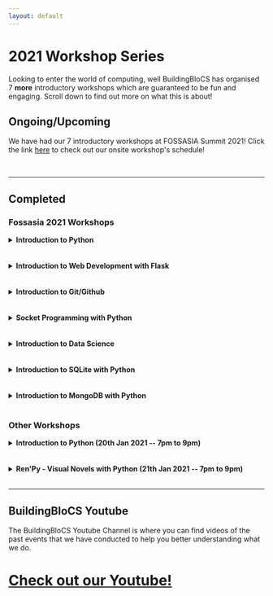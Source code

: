 ```yaml
---
layout: default
---
```


# 2021 Workshop Series

Looking to enter the world of computing, well BuildingBloCS has organised 7 **more** introductory workshops which are guaranteed to be fun and engaging. Scroll down to find out more on what this is about!

## Ongoing/Upcoming

We have had our 7 introductory workshops at FOSSASIA Summit 2021! Click the link [here](https://eventyay.com/e/fa96ae2c/schedule?search=lifelong%20learning) to check out our onsite workshop's schedule!



<br>
<!-- ## [Sign Up Here! >>](https://eventyay.com/e/fa96ae2c) -->

---

## Completed

### Fossasia 2021 Workshops

<div>
<details>
  <summary><strong>Introduction to Python</strong></summary>
<br>
Python is a widely used, high level programming language, which means that it is easy to get started on. <br><br> In this workshop, you will be learning about the fundamental skills of python, such as syntax, lists and functions.
<br><br>
  <strong>Prerequisites:</strong> Nothing much other than a desire to learn!
</details>
<br><br>
<details>
  <summary><strong>Introduction to Web Development with Flask</strong></summary>
<br>
With the help of Flask, a Python library, participants will be able to learn the basics of Web Development in building basic web-scraping applications. They will be free to explore and discover unique and interesting findings. Participants will learn the basics of HTML, CSS, Python (Flask) in this session and leave with their flask website hosted on CodeCollab.
<br><br>
  <strong>Prerequisites:</strong> Python Basics
</details>
<br><br>
<details>
  <summary><strong>Introduction to Git/Github</strong></summary>
<br>
Open source development is increasingly prevalent in software development, powering many devices that we use daily. Originally developed for managing the Linux Operating System, Git is an extremely powerful tool for managing computing projects.<br><br>Participants will learn what Git is and how it is different from GitHub, what programmers can use Git for, learn to perform basic operations (commit, pull etc) using a Git GUI Client, perform simple collaborative operations (merge, forking) and understand the use of pull requests in working on public open source projects.
<br><br>
  <strong>Prerequisites:</strong> None
</details>
<br><br>
<details>
  <summary><strong>Socket Programming with Python</strong></summary>
<br>
Socket programming and the socket API are used to send and receive information between two physical devices, known as nodes, within a network. Upon completing this workshop, participants will be able to understand and use the main functions and methods in Python’s socket module to build their own client-server applications such as a multiplayer game.
<br><br>
  <strong>Prerequisites:</strong> A little experience with python programming and a basic idea of Internet Protocols (IP).
</details>
<br><br>
<details>
  <summary><strong>Introduction to Data Science</strong></summary>
<br>
Data science is all about using data to solve problems. In this workshop, we will cover the basics of machine learning from loading the data set to creating predictive models, with the help of sklearn to analyse the data sets. At the end of the workshop, participants should be able to train a simple classifier and understand the data science lifecycle.
<br><br>
  <strong>Prerequisites:</strong> Python Basics
</details>
<br><br>
<details>
  <summary><strong>Introduction to SQLite with Python</strong></summary>
<br>
SQLite is the most used database engine in the world, integrated into applications that people use everyday. Participants can anticipate learning the basics of using SQLite3 with Python such as how to create a database, insert, update and delete data, fetch queries and import data from given csv files. This would be done by creating a text menu for users to retrieve and update information.
<br><br>
  <strong>Prerequisites:</strong> Python Basics
</details>
<br><br>
<details>
  <summary><strong>Introduction to MongoDB with Python</strong></summary>
<br>
MongoDB is a source-available cross-platform document-oriented database program. Classified as a NoSQL database program, MongoDB uses JSON-like documents with optional schemas. By the end of the workshop, participants would be building a Flask API with MongoDB to query and post data onto a server somewhere.
<br><br>
  <strong>Prerequisites:</strong> Python Basics
</details>
</div>

<br>

### Other Workshops

<div>
<details>
  <summary><strong>Introduction to Python (20th Jan 2021 -- 7pm to 9pm)</strong></summary>
<br>
Python is a widely used, high level programming language, which means that it is easy to get started on. <br><br> In this workshop, you will be learning about the fundamental skills of python, such as syntax, lists and functions.
<br><br>
  <strong>Prerequisites:</strong> Nothing much other than a desire to learn!

</details>
<br><br>
<details>
  <summary><strong>Ren'Py - Visual Novels with Python (21th Jan 2021 -- 7pm to 9pm)</strong></summary>
<br>
This workshop teaches the basics of renpy, a visual novel engine that makes use of python and basic computing skills. <br><br> Computational programming will be taught, along with some foundational skills of python to help students be imaginative and more comfortable with coding in a creative way. <br><br> Do try to install the Ren'Py software before the event <br><br> [download here](https://www.renpy.org/latest.html)
<br><br>
  <strong>Prerequisites:</strong> Working computer and Ren'Py software installed on it
<br>
  <a class="btn" href="https://youtu.be/kcnVFFOnAIM">View Video</a>
<br>

</details>
</div>
<br>

---

## BuildingBloCS Youtube

The BuildingBloCS Youtube Channel is where you can find videos of the past events that we have conducted to help you better understanding what we do.

# <a class="btn" href="https://www.youtube.com/channel/UCWQmrxGbwU4jFBCJf7rPoFQ">Check out our Youtube!</a>



<!--
### Previously from 2020...

Enter the realm of cyber-defenders by taking on a hands-on approach to cybersecurity, or learn how to use SQLite/NoSQL/HTML/CSS/Flask to enrich your web/mobile applications! If you are looking to refresh your programming knowledge/thinking, do drop by the Intro to Python Workshop! Aspiring game developers, you’ll be glad to know that Intro to Unity Workshop awaits you while those eager to enhance your project workflow should partake in the Intro to Git session. Do look at the various workshops below!

<br><a class="btn" href="https://www.youtube.com/channel/UCWQmrxGbwU4jFBCJf7rPoFQ">BuildingBloCS Youtube</a>
<br><i>Video Links will be updated after the workshops, so stay tuned!</i><br><br>

<div>
<details>
<summary><strong>Introduction to Python🐍 (Completed)</strong></summary><br>

By the end of the workshop, participants would learn <br />

<ul>
  <li>The basics of python</li>
  <li>If statements, lists, loops</li>
  <li>Create some simple programs (e.g. mark to grade converter/calculator) </li>
</ul>

<br><br><strong>Prerequisites:</strong> Nothing much other than a desire to learn!<br><br>

</details><br><br>

<br><details>

<summary><strong>Introduction to Web Development 🌐 (Completed)</strong></summary><br>
<img src="https://yogendra.me/2017/07/20/migration-mania/html-js-css.png" style="width:130px;">
<br><strong>Learning to build a efficient web application quickly is increasingly important. This workshop (and more) will equip you with the skills and tools to build your own web application. Here are some of the tools you will learn!</strong><br><br>
  
<strong>Timing for 17 May: 1400-1600</strong><br><br>

Flask is used as a web-framework. This will form the basis for the web-application.<br><br>Participants will also learn about the basics of HTML (Markup Language for the Web) and CSS (Casacading Style Sheets for nice designs), along with other frameworks to improve their website's user interface and experience.<br><br>
SQL forms an important part in our applications, by helping to store a variety of user data!<br>
Participants will explore the concepts of:

- normalized databases
- simple sql queries
- various sql technologies and their pros and cons

<br><br><strong>Prerequisites:</strong> Basic Knowledge of Python (Intro to Python Workshop)<br><br>

</details><br><br>

<br><details>

<summary><strong>Introduction to Javascript 🏃‍♀️ (Completed)</strong></summary><br>

JavaScript is an extremely popular programming language used primarily by Web
browsers to create a dynamic and interactive experience for the user.
Most of the functions and applications that make the Internet
indispensable to modern life are coded in some form of JavaScript.
<br><br>
At the end of the course, participants will be able to create a simple <strong>discord bot
that tells you the time using nodejs</strong><br/><br/>

</details><br><br>

<br><details>

<summary><strong>Introduction to NoSQL 🗃 (Completed)</strong></summary><br>

<strong>Timing: 1700-1900</strong><br><br>

After learning SQL, why not learn NoSQL? NoSQL databases (aka "not only SQL") are non tabular, and store data differently than relational tables (aka SQL). <br>
NoSQL databases come in a variety of types based on their data model. The main types are document, key-value, wide-column, and graph. They provide flexible schemas and scale easily with large amounts of data and high user loads.

<br><br><strong>Prerequisites:</strong> Basic Knowledge of Python (Intro to Python Workshop), Github account<br/><br/>

</details><br><br>

<br><details>

<summary><strong>Introduction to Cybersecurity 💻 (Completed)</strong></summary><br>

<strong>Timing: 1000-1200</strong><br><br>

Cyberattacks are increasingly becoming more common, while our reliance on digital systems has increased significantly. A sound understanding of cybersecurity principles would thus go a long way in helping to ensure one stays cyber secure.<br>

In this course, we will be embarking on a Capture-the-Flag style competition where participants will go through some Basic Web/ Forensics/ Cryptography Concepts.

<br><br><strong>Prerequisites:</strong> Basic Knowledge of Python would be helpful (Intro to Python Workshop)<br><br>

</details><br><br>

<br><details>

<summary><strong>Introduction to Open Computer Vision with Python 📷 (Completed)</strong></summary><br>
<img src="https://user-images.githubusercontent.com/47784720/80275797-349dab80-8716-11ea-8b11-ce656342ae73.png" alt="EdgeDunmanHigh" style="max-width:90%;"/>
<br><strong>Part 1 (Timing: 1000-1200)</strong><br>
Open CV is a powerful library used to analyse images and videos! Equip 
youselves with the knowledge about the various Open CV features. In Part 1,
we will be introducing the fundamentals of opencv, starting with Trackbars and
Histograms (both static and video analysis)

<br><br><strong>Part 2 (Timing: 1000-1200)</strong><br>
In Part 2, We will be learning how to make use of the slider trackbars to isolate
certain colors of an image. We will also explore the math behind Canny Edge
Detection. Participants will also get to embark on a future project!

<br><br><strong>Prerequisites:</strong> Basic Knowledge of Python (Intro to Python Workshop)<br><br>\

</details><br><br>

<br><details>

<summary><strong>Introduction to Git 🌲 (Completed)</strong></summary><br>
<strong>Timing: 1500-1630</strong><br><br>
  
Open source development is increasingly prevalent in software development, powering many devices that we use daily. Originally developed for the managing the Linux Operating System, Git is an extremely powerful tool for managing computing projects.<br><br>
Participants will learn what Git is and how it is different from GitHub, what programmers can use Git for, learn to perform basic operations (commit, pull etc) using a Git GUI Client, perform simple collaborative operations (merge, forking) and understand the use of pull requests in working on public open source projects
  
<br><br><strong>Prerequisites:</strong> A little knowledge of terminal/Command Prompt commands would be helpful but not essential<br><br>
</details><br><br>

<br><details>

<summary><strong>Introduction to Unity 🎮(Completed)</strong></summary><br>

<strong>Timing: 1000-1200</strong><br><br>

Participants will be introduced to the the Game Loop, 2D Space, Collision detection, and make a simple game involving moving the player character.

<br><br><strong>Prerequisites:</strong> Knowledge of C# programming would be useful, but not required.
As for programming knowledge, its mainly going to be variables:<br><br>

<pre class="line-numbers">
  <code class="language-aspnet">
Vector3 direction = new Vector3(1,1,1);
  </code>
</pre>

and if else statements:<br>

<pre class="line-numbers">
  <code class="language-aspnet">
if (Input.GetButtonDown('Jump')){
  transform.translate(direction);
}
  </code>
</pre><br><br>
</details><br>
</div><br><br>

## Past Python Workshops

### AI cum CTF cum Google-Code In

We had our very first BuildingBloCS workshop on 14 January 2020. It taught 'O'-Level computing students about Artificial Intelligence, Capture The Flag, and promoted Google Code-In 2019. The participants had a lot of fun with the workshop and potentially made new friends with each other! <br><br>
<a class="btn" href="https://photos.app.goo.gl/ToVkPLV3zoNLuNqy8">Photos</a>

### [Circuit Programming with Adafruit Circuit Playground Express](https://youtu.be/DsDeCd6VNj0)

Over the March school holidays, a group of BuildingBloCS students/alumni from DHS and JPJC came together online to produce a series of Python workshops, and we would like to share them with you and the community. You may view the videos that have been uploaded on Youtube.<br><br>
<a class="btn" href="https://photos.app.goo.gl/HWpBV3mRVwjM55ez5">Photos</a>

The Python workshops covers a large proportion of many of the applications in H2 Computing, as well as many of its real-world applications. You will be led through a series of lecture slides and have a chance to perform some hands-on activities. We hope that these will entice you further to pursue computing in your future. :)

Some of these workshops have also been conducted at [FOSSASIA's Summit](https://summit.fossasia.org/) at Paya Lebar's Lifelong Learning Institute.

- [Event Hall 2-2 (Day 2)](https://youtu.be/7eAAivicPmk)
- [Training Room 2-2 (Day 2)](https://youtu.be/CMJZ6SZIaRs)

### [Web Development with Flask](https://youtu.be/074b8o15Vnc)

**Also a FOSSASIA Workshop**{: style="color: red;" }

Flask is a micro web framework written in Python. This means flask provides one with tools, libraries and technologies that allow you to build a web application. This workshop will introduce you to the basic syntax of flask as well as to build your own website!

### [Cybersecurity with Python](https://youtu.be/P5ti4jgk7eQ)

**Also a FOSSASIA Workshop**{: style="color: red;" }

Cybersecurity is the practice of protecting systems, networks, and programs from digital attacks. These cyberattacks are usually aimed at accessing, changing, or destroying sensitive information; extorting money from users; or interrupting normal business processes. Participants equip themselves with the basic skills of cybersecurity and tap on useful libraries that bring them through several hands-on activties such as port scanning.

### [Introduction to Socket Programming in Python](https://youtu.be/T248IPVosR4)

**Also a FOSSASIA Workshop**{: style="color: red;" }

Socket programming is a way of connecting two nodes on a network to communicate with each other. This course will bring participants through the know-hows of socket programming in Python, as well as to set up a client-server architecture to run through several hands-on activities such as building a chat system and a RPG.

### [Introduction to SQLite3 in Python]()

**Also a FOSSASIA Workshop**{: style="color: red;" }

Participants will learn about relational databases through SQLite, a self-contained, serverless, zero-configuration, transactional SQL database engine which is the most widely deployed database in the world. Both single and multi-table (with normalization) scenarios will be covered. Participants will connect to SQLite using the Python sqlite3 standard library module to perform common operations. The course also brings participants through a hands-on activity to build a database.

### [Circuit Python Workshop](https://youtu.be/DsDeCd6VNj0)

We organised a workshop about Circuit Programming with Python using the Adafruit Circuit Playground Express. Participants range from complete beginners to having some experience in Python. In the workshop, participants learned beyond basic python, and had fun playing around with the circuit playground they received, and expanded on their creativity to utilise what they can do with the Adafruit Circuit Playground Express.

### [Introduction to Python](https://youtu.be/Ms0BERdaIeI)

Python is a widely-popular and general-purpose language used by many developers. Learning a programming language has immeasurable advantages: Participants not only expose themselves to the art of _computational thinking_, the course will serve as a stepping stone for them to be equipped with the basics of Python so that they are able to embark on projects that can save the world (and automate their life ;)) Particularly, it is also the main language that will be used for 'O' and 'A'-Level Computing!

### [Introduction to MongoDB with Python](https://youtu.be/Gs3zYwtDXEw)

Participants will learn about MongoDB, a cross platform document-oriented NoSQL database system. They will connect to MongoDB using the PyMongo API to perform common operations. In fact, the course will also expose you to the commonalities of databases in our daily lives and bring you through a scenario of setting up a database for a Convenience Store.

-->